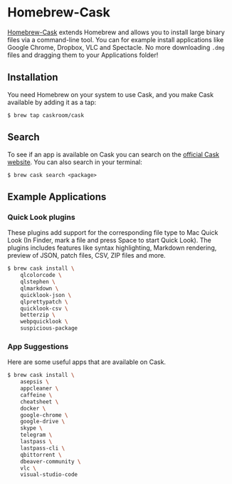 # Homebrew-Cask

[Homebrew-Cask](https://caskroom.github.io/) extends Homebrew and allows you to
install large binary files via a command-line tool. You can for example install
applications like Google Chrome, Dropbox, VLC and Spectacle. No more
downloading `.dmg` files and dragging them to your Applications folder!

## Installation

You need Homebrew on your system to use Cask, and you make Cask available by
adding it as a tap:

    $ brew tap caskroom/cask

## Search

To see if an app is available on Cask you can search on the [official Cask
website](https://caskroom.github.io/). You can also search in your terminal:

    $ brew cask search <package>

## Example Applications

### Quick Look plugins

These plugins add support for the corresponding file type to Mac Quick Look
(In Finder, mark a file and press Space to start Quick Look). The plugins
includes features like syntax highlighting, Markdown rendering, preview of
JSON, patch files, CSV, ZIP files and more.

```sh
$ brew cask install \
    qlcolorcode \
    qlstephen \
    qlmarkdown \
    quicklook-json \
    qlprettypatch \
    quicklook-csv \
    betterzip \
    webpquicklook \
    suspicious-package
```

### App Suggestions

Here are some useful apps that are available on Cask.

```sh
$ brew cask install \
    asepsis \
    appcleaner \
    caffeine \
    cheatsheet \
    docker \
    google-chrome \
    google-drive \
    skype \
    telegram \
    lastpass \
    lastpass-cli \
    qbittorrent \
    dbeaver-community \
    vlc \
    visual-studio-code
```
